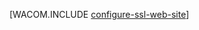 <properties linkid="develop-net-common-tasks-enable-ssl-web-site" urlDisplayName="SSL for Web Sites" pageTitle="启用 Azure 网站的 HTTPS &ndash; .NET 开发人员中心" metaKeywords="" description="了解如何启用 Azure 网站的 SSL。" metaCanonical="" services="web-sites" documentationCenter=".NET" title="" authors="larryf" solutions="" manager="paulettm" editor="mollybos" />
<tags ms.service="web-sites"
    ms.date=""
    wacn.date=""
    />

[WACOM.INCLUDE [configure-ssl-web-site](../includes/configure-ssl-web-site.md)]


